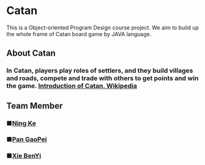 # Catan
This is a Object-oriented Program Design course project. We aim to build up the whole frame of Catan board game by JAVA language.
## About Catan
### In Catan, players play roles of settlers, and they build villages and roads, compete and trade with others to get points and win the game.  [Introduction of Catan, Wikipedia](https://en.wikipedia.org/wiki/Catan)
##  Team Member
### ■[Ning Ke](https://github.com/jayskyz)
### ■[Pan GaoPei](https://github.com/pangaopei)
### ■[Xie BenYi](https://github.com/xieby1)
